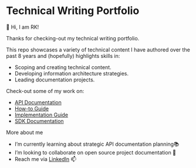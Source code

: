 # Technical Writing Portfolio

👋 Hi, I am RK!

Thanks for checking-out my technical writing portfolio.

This repo showcases a variety of technical content I have authored over the past 8 years and (hopefully) highlights skills in:

- Scoping and creating technical content.
- Developing information architecture strategies.
- Leading documentation projects.

Check-out some of my work on:

- [API Documentation](https://github.com/rkmanga/Technical-Writing-Portfolio/blob/main/01.%20API%20Documentation/README.md)
- [How-to Guide](https://github.com/rkmanga/Technical-Writing-Portfolio/blob/main/02.%20How-to%20Guide/README.md)
- [Implementation Guide](https://github.com/rkmanga/Technical-Writing-Portfolio/blob/main/03.%20Implementation%20Guide/README.md)
- [SDK Documentation](https://github.com/rkmanga/Technical-Writing-Portfolio/tree/main/04.%20SDK%20Documentation)

More about me

- I’m currently learning about strategic API documentation planning📚
- I’m looking to collaborate on open source project documentation 👥
- Reach me via [LinkedIn](http://linkedin.com/in/rkman) 📫
